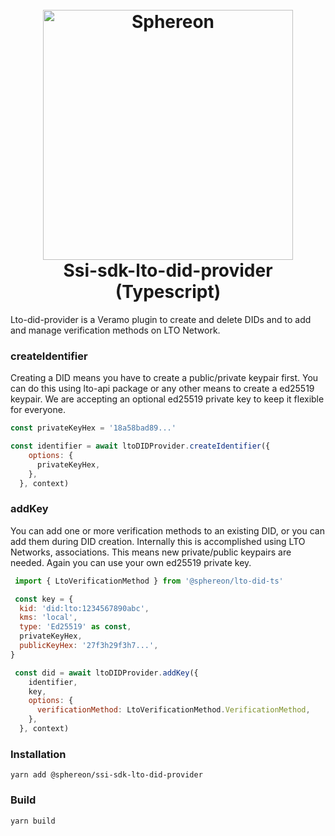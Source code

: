 <!--suppress HtmlDeprecatedAttribute -->
<h1 align="center">
  <br>
  <a href="https://www.sphereon.com"><img src="https://sphereon.com/content/themes/sphereon/assets/img/logo.svg" alt="Sphereon" width="400"></a>
  <br>Ssi-sdk-lto-did-provider (Typescript) 
  <br>
</h1>

Lto-did-provider is a Veramo plugin to create and delete DIDs and to add and manage verification methods on LTO Network.

### createIdentifier
Creating a DID means you have to create a public/private keypair first. You can do this using lto-api package or any other means to create a ed25519 keypair. We are accepting an optional ed25519 private key to keep it flexible for everyone.

```js
const privateKeyHex = '18a58bad89...'

const identifier = await ltoDIDProvider.createIdentifier({
    options: {
      privateKeyHex,
    },
  }, context)
```

### addKey
You can add one or more verification methods to an existing DID, or you can add them during DID creation. Internally this is accomplished using LTO Networks, associations. This means new private/public keypairs are needed. Again you can use your own ed25519 private key.

```js
 import { LtoVerificationMethod } from '@sphereon/lto-did-ts'

 const key = {
  kid: 'did:lto:1234567890abc',
  kms: 'local',
  type: 'Ed25519' as const,
  privateKeyHex,
  publicKeyHex: '27f3h29f3h7...',
}

 const did = await ltoDIDProvider.addKey({
    identifier,
    key,
    options: {
      verificationMethod: LtoVerificationMethod.VerificationMethod,
    },
  }, context)
```

### Installation
```shell
yarn add @sphereon/ssi-sdk-lto-did-provider
```

### Build
```shell
yarn build
```

